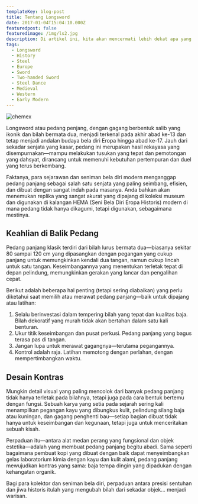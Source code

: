 ```yaml
---
templateKey: blog-post
title: Tentang Longsword
date: 2017-01-04T15:04:10.000Z
featuredpost: false
featuredimage: /img/ls2.jpg
description: Di artikel ini, kita akan mencermati lebih dekat apa yang menjadikan pedang panjang klasik Eropa bukan sekadar peninggalan medan perang abad pertengahan, tetapi sebuah karya seni dari baja dirancang dengan tujuan tertentu, disempurnakan selama berabad-abad, dan masih dipuja hingga kini oleh para kolektor, seniman bela diri, dan perajin.
tags:
  - Longsword
  - History
  - Steel
  - Europe
  - Sword
  - Two-handed Sword
  - Steel Dance
  - Medieval
  - Western
  - Early Modern
---
```

![chemex](/img/ls2.jpg)

Longsword atau pedang penjang, dengan gagang berbentuk salib yang ikonik dan bilah bermata dua, menjadi terkenal pada akhir abad ke-13 dan tetap menjadi andalan budaya bela diri Eropa hingga abad ke-17. Jauh dari sekadar senjata yang kasar, pedang ini merupakan hasil rekayasa yang disempurnakan—mampu melakukan tusukan yang tepat dan pemotongan yang dahsyat, dirancang untuk memenuhi kebutuhan pertempuran dan duel yang terus berkembang.

Faktanya, para sejarawan dan seniman bela diri modern menganggap pedang panjang sebagai salah satu senjata yang paling seimbang, efisien, dan dibuat dengan sangat indah pada masanya. Anda bahkan akan menemukan replika yang sangat akurat yang dipajang di koleksi museum dan digunakan di kalangan HEMA (Seni Bela Diri Eropa Historis) modern di mana pedang tidak hanya dikagumi, tetapi digunakan, sebagaimana mestinya.

## Keahlian di Balik Pedang

Pedang panjang klasik terdiri dari bilah lurus bermata dua—biasanya sekitar 80 sampai 120 cm yang dipasangkan dengan pegangan yang cukup panjang untuk memungkinkan kendali dua tangan, namun cukup lincah untuk satu tangan. Keseimbangannya yang menentukan terletak tepat di depan pelindung, memungkinkan gerakan yang lancar dan pengalihan cepat.

Berikut adalah beberapa hal penting (tetapi sering diabaikan) yang perlu diketahui saat memilih atau merawat pedang panjang—baik untuk dipajang atau latihan:

1. Selalu berinvestasi dalam tempering bilah yang tepat dan kualitas baja. Bilah dekoratif yang murah tidak akan bertahan dalam satu kali benturan.
2. Ukur titik keseimbangan dan pusat perkusi. Pedang panjang yang bagus terasa pas di tangan.
3. Jangan lupa untuk merawat gagangnya—terutama pegangannya.
4. Kontrol adalah raja. Latihan memotong dengan perlahan, dengan mempertimbangkan waktu.

## Desain Kontras

Mungkin detail visual yang paling mencolok dari banyak pedang panjang tidak hanya terletak pada bilahnya, tetapi juga pada cara bentuk bertemu dengan fungsi. Sebuah karya yang setia pada sejarah sering kali menampilkan pegangan kayu yang dibungkus kulit, pelindung silang baja atau kuningan, dan gagang penghenti bau—setiap bagian dibuat tidak hanya untuk keseimbangan dan kegunaan, tetapi juga untuk menceritakan sebuah kisah.

Perpaduan itu—antara alat medan perang yang fungsional dan objek estetika—adalah yang membuat pedang panjang begitu abadi. Sama seperti bagaimana pembuat kopi yang dibuat dengan baik dapat menyeimbangkan gelas laboratorium kimia dengan kayu dan kulit alami, pedang panjang mewujudkan kontras yang sama: baja tempa dingin yang dipadukan dengan kehangatan organik.

Bagi para kolektor dan seniman bela diri, perpaduan antara presisi sentuhan dan jiwa historis itulah yang mengubah bilah dari sekadar objek… menjadi warisan.
